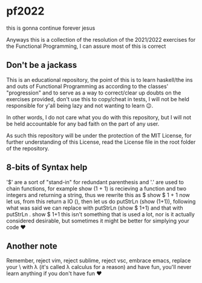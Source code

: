 # pf2022
this is gonna continue forever jesus

Anyways this is a collection of the resolution of the 2021/2022 exercises for the Functional Programming, I can assure most of this is correct

## Don't be a jackass
This is an educational repository, the point of this is to learn haskell/the ins and outs of Functional Programming as according to the classes' "progression" and to serve as a way to correct/clear up doubts on the exercises provided, don't use this to copy/cheat in tests, I will not be held responsible for y'all being lazy and not wanting to learn 😉.

In other words, I do not care what you do with this repository, but I will not be held accountable for any bad faith on the part of any user.

As such this repository will be under the protection of the MIT License, for further understanding of this License, read the License file in the root folder of the repository.

## 8-bits of Syntax help
'$' are a sort of "stand-in" for redundant parenthesis and '.' are used to chain functions, for example
show (1 + 1) is recieving a function and two integers and returning a string, thus we rewrite this as  $ show $ 1 + 1
now let us, from this return a IO (), then let us do putStrLn (show (1+1)), following what was said we can replace with putStrLn (show $ 1+1) and that with putStrLn . show $ 1+1
this isn't something that is used a lot, nor is it actually considered desirable, but sometimes it might be better for simplying your code ❤️

## Another note
Remember, reject vim, reject sublime, reject vsc, embrace emacs, replace your \ with λ (it's called λ calculus for a reason) and have fun, you'll never learn anything if you don't have fun :heart:
